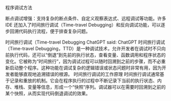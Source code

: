 程序调试方法


断点调试增强：支持复杂的断点条件、自定义观察表达式、远程调试等功能。许多 IDE 还加入了时间旅行调试（Time-travel Debugging）和反向调试功能，可以逐步回溯代码执行流程，便于排查复杂问题。


时间旅行调试（Time-travel Debugging
ChatGPT said:
ChatGPT
时间旅行调试（Time-travel Debugging，TTD）是一种调试技术，允许开发者在调试时不只向前执行代码，还可以“倒退”到先前的执行状态，查看变量、函数调用和程序状态的变化。它被称为“时间旅行”，因为调试过程可以随时回溯到之前的步骤，而不必重新启动整个程序。这种功能在调试复杂的逻辑错误或状态问题时非常有用，因为开发者能够直观地追溯错误的根源。
时间旅行调试的工作原理
时间旅行调试通常基于记录和重放的机制。它会在程序执行的过程中不断记录下当前的执行状态、内存、堆栈、变量等信息，形成一个“快照”序列。调试器可以在需要时回溯到之前的某个快照，从而实现代码倒退调试的效果。

